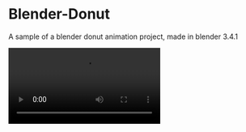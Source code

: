 # Blender-Donut
A sample of a blender donut animation project, made in blender 3.4.1

![thumbnail](https://github.com/TalhaErenY/Blender-Donut/blob/main/Donut%20Rendered.mp4)
